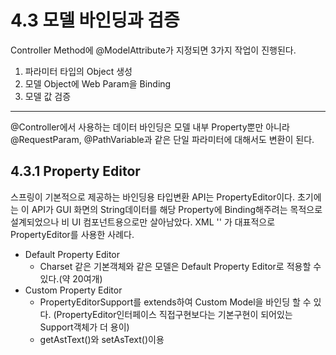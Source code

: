 4.3 모델 바인딩과 검증
================
Controller Method에 @ModelAttribute가 지정되면 3가지 작업이 진행된다.

1. 파라미터 타입의 Object 생성
2. 모델 Object에 Web Param을 Binding
3. 모델 값 검증

* * *

@Controller에서 사용하는 데이터 바인딩은 모델 내부 Property뿐만 아니라 @RequestParam, @PathVariable과 같은 단일 파라미터에 대해서도 변환이 된다.


4.3.1 Property Editor
------------------------
스프링이 기본적으로 제공하는 바인딩용 타입변환 API는 PropertyEditor이다.
초기에는 이 API가 GUI 화면의 String데이터를 해당 Property에 Binding해주려는 목적으로 설계되었으나 비 UI 컴포넌트용으로만 살아남았다. XML
    '<property value=""/>' 
가 대표적으로 PropertyEditor를 사용한 사례다.

* Default Property Editor
    - Charset 같은 기본객체와 같은 모델은 Default Property Editor로 적용할 수 있다.(약 20여개)
* Custom Property Editor
    - PropertyEditorSupport를 extends하여 Custom Model을 바인딩 할 수 있다. (PropertyEditor인터페이스 직접구현보다는 기본구현이 되어있는 Support객체가 더 용이)
    - getAstText()와 setAsText()이용

